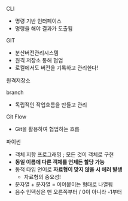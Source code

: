 CLI
- 명령 기반 인터페이스
- 명령을 해야 결과가 도출됨

GIT
- 분산버전관리시스템
- 원격 저장소 통해 협업
- 로컬에서도 버전을 기록하고 관리한다!

원격저장소

branch
- 독립적인 작업흐름을 만들고 관리

Git Flow
- Git을 활용하여 협업하는 흐름

파이썬 
- 객체 지향 프로그래밍 ; 모든 것이 객체로 구현
- **동일 이름에 다른 객체를 언제든 할당 가능**
- 동적 타입 언어로 **자료형이 맞지 않을 시 에러 발생**
  - 자료형의 중요성!
- 문자열 + 문자열 = 이어붙이는 형태로 나열됨
- 음수 인덱싱은 맨 오른쪽부터 / 0이 아니라 -1부터
